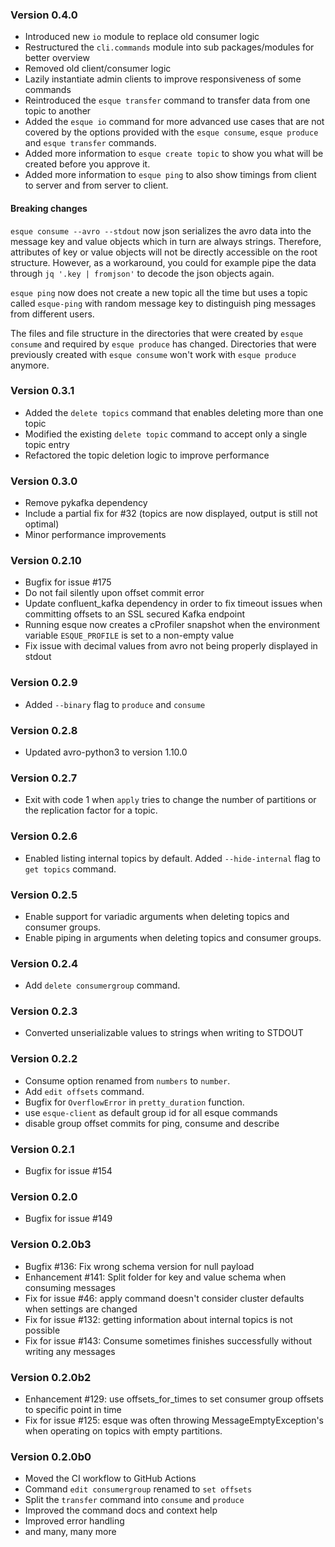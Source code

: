 ### Version 0.4.0
* Introduced new `io` module to replace old consumer logic
* Restructured the `cli.commands` module into sub packages/modules for better overview
* Removed old client/consumer logic
* Lazily instantiate admin clients to improve responsiveness of some commands
* Reintroduced the `esque transfer` command to transfer data from one topic to another
* Added the `esque io` command for more advanced use cases that are not covered by the options provided with the 
  `esque consume`, `esque produce` and `esque transfer` commands.
* Added more information to `esque create topic` to show you what will be created before you approve it.
* Added more information to `esque ping` to also show timings from client to server and from server to client.

#### Breaking changes
`esque consume --avro --stdout` now json serializes the avro data into the message key and value objects which in turn 
are always strings. Therefore, attributes of key or value objects will not be directly accessible on the root structure.
However, as a workaround, you could for example pipe the data through `jq '.key | fromjson'` to decode the json objects 
again.

`esque ping` now does not create a new topic all the time but uses a topic called `esque-ping` with random message 
key to distinguish ping messages from different users.

The files and file structure in the directories that were created by `esque consume` and required by `esque produce` 
has changed. Directories that were previously created with `esque consume` won't work with `esque produce` anymore.

### Version 0.3.1
* Added the `delete topics` command that enables deleting more than one topic
* Modified the existing `delete topic` command to accept only a single topic entry
* Refactored the topic deletion logic to improve performance

### Version 0.3.0
* Remove pykafka dependency
* Include a partial fix for #32 (topics are now displayed, output is still not optimal)
* Minor performance improvements

### Version 0.2.10
* Bugfix for issue #175
* Do not fail silently upon offset commit error
* Update confluent_kafka dependency in order to fix timeout issues when committing offsets to an SSL secured Kafka 
  endpoint
* Running esque now creates a cProfiler snapshot when the environment variable `ESQUE_PROFILE` is set to a non-empty 
  value
* Fix issue with decimal values from avro not being properly displayed in stdout

### Version 0.2.9
* Added `--binary` flag to `produce` and `consume`

### Version 0.2.8
* Updated avro-python3 to version 1.10.0

### Version 0.2.7
* Exit with code 1 when `apply` tries to change the number of partitions or the replication factor for a topic.

### Version 0.2.6
* Enabled listing internal topics by default. Added `--hide-internal` flag to `get topics` command.

### Version 0.2.5
* Enable support for variadic arguments when deleting topics and consumer groups.
* Enable piping in arguments when deleting topics and consumer groups.

### Version 0.2.4
* Add `delete consumergroup` command.

### Version 0.2.3
* Converted unserializable values to strings when writing to STDOUT

### Version 0.2.2
* Consume option renamed from `numbers` to `number`.
* Add `edit offsets` command.
* Bugfix for `OverflowError` in `pretty_duration` function.
* use `esque-client` as default group id for all esque commands
* disable group offset commits for ping, consume and describe

### Version 0.2.1
* Bugfix for issue #154

### Version 0.2.0
* Bugfix for issue #149

### Version 0.2.0b3
* Bugfix #136: Fix wrong schema version for null payload
* Enhancement #141: Split folder for key and value schema when consuming messages
* Fix for issue #46: apply command doesn't consider cluster defaults when settings are changed
* Fix for issue #132: getting information about internal topics is not possible
* Fix for issue #143: Consume sometimes finishes successfully without writing any messages

### Version 0.2.0b2
* Enhancement #129: use offsets_for_times to set consumer group offsets
 to specific point in time
* Fix for issue #125: esque was often throwing MessageEmptyException's when operating on topics with empty partitions.

### Version 0.2.0b0
* Moved the CI workflow to GitHub Actions
* Command `edit consumergroup` renamed to `set offsets`
* Split the `transfer` command into `consume` and `produce`
* Improved the command docs and context help
* Improved error handling
* and many, many more
